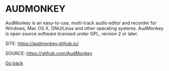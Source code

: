 # AUDMONKEY

 AudMonkey is an easy-to-use, multi-track audio editor and recorder
 for Windows, Mac OS X, GNU/Linux and other operating systems.
 AudMonkey is open source software licensed under GPL, version 2 or
 later.
 
 SITE: https://audmonkey.github.io/

 SOURCE: https://github.com/AudMonkey

 [Go back](https://portable-linux-apps.github.io/apps.html)
